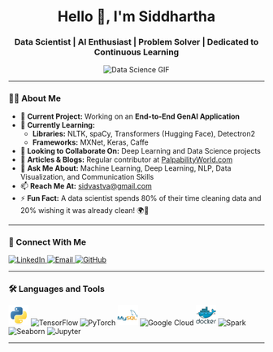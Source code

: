 <h1 align="center">Hello 👋, I'm Siddhartha</h1>
<h3 align="center">Data Scientist | AI Enthusiast | Problem Solver | Dedicated to Continuous Learning</h3>

<p align="center">
  <img src="https://media.giphy.com/media/f3iwJFOVOwuy7K6FFw/giphy.gif" alt="Data Science GIF" width="300"/>
</p>

---

### 🧑‍💻 About Me

- 🔭 **Current Project:** Working on an **End-to-End GenAI Application**
- 🌱 **Currently Learning:**  
  - **Libraries:** NLTK, spaCy, Transformers (Hugging Face), Detectron2  
  - **Frameworks:** MXNet, Keras, Caffe
- 👯 **Looking to Collaborate On:** Deep Learning and Data Science projects
- 📝 **Articles & Blogs:** Regular contributor at [PalpabilityWorld.com](https://PalpabilityWorld.com)
- 💬 **Ask Me About:** Machine Learning, Deep Learning, NLP, Data Visualization, and Communication Skills
- 📫 **Reach Me At:** sidvastva@gmail.com
- ⚡ **Fun Fact:** A data scientist spends 80% of their time cleaning data and 20% wishing it was already clean! 🌍🤔  

---

### 🔗 Connect With Me
<p align="left">
  <a href="https://linkedin.com/in/siddhartha-shrivastva" target="_blank">
    <img src="https://cdn.jsdelivr.net/gh/devicons/devicon/icons/linkedin/linkedin-original.svg" alt="LinkedIn" width="40" height="40"/>
  </a>
  <a href="mailto:sidvastva@gmail.com" target="_blank">
    <img src="https://cdn-icons-png.flaticon.com/512/732/732200.png" alt="Email" width="40" height="40"/>
  </a>
  <a href="https://github.com/siddhartha3252" target="_blank">
    <img src="https://www.vectorlogo.zone/logos/github/github-tile.svg" alt="GitHub" width="40" height="40"/>
  </a>
</p>

---

### 🛠️ Languages and Tools
<p align="left">
  <img src="https://raw.githubusercontent.com/devicons/devicon/master/icons/python/python-original.svg" alt="Python" width="40" height="40"/>
  <img src="https://www.vectorlogo.zone/logos/tensorflow/tensorflow-icon.svg" alt="TensorFlow" width="40" height="40"/>
  <img src="https://www.vectorlogo.zone/logos/pytorch/pytorch-icon.svg" alt="PyTorch" width="40" height="40"/>
  <img src="https://raw.githubusercontent.com/devicons/devicon/master/icons/mysql/mysql-original-wordmark.svg" alt="MySQL" width="40" height="40"/>
  <img src="https://www.vectorlogo.zone/logos/google_cloud/google_cloud-icon.svg" alt="Google Cloud" width="40" height="40"/>
  <img src="https://raw.githubusercontent.com/devicons/devicon/master/icons/docker/docker-original-wordmark.svg" alt="Docker" width="40" height="40"/>
  <img src="https://www.vectorlogo.zone/logos/apache_spark/apache_spark-icon.svg" alt="Spark" width="40" height="40"/>
  <img src="https://raw.githubusercontent.com/mwaskom/seaborn/master/doc/_static/logo-mark-lightbg.svg" alt="Seaborn" width="40" height="40"/>
  <img src="https://cdn.jsdelivr.net/gh/devicons/devicon/icons/jupyter/jupyter-original.svg" alt="Jupyter" width="40" height="40"/>
</p>

---
